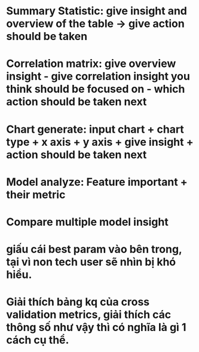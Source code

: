 # Summary Statistic: give insight and overview of the table -> give action should be taken
# Correlation matrix: give overview insight - give correlation insight you think should be focused on - which action should be taken next
# Chart generate: input chart + chart type + x axis + y axis + give insight + action should be taken next   
# Model analyze: Feature important + their metric    
# Compare multiple model insight
# giấu cái best param vào bên trong, tại vì non tech user sẽ nhìn bị khó hiểu.
# Giải thích bảng kq của cross validation metrics, giải thích các thông số như vậy thì có nghĩa là gì 1 cách cụ thể.